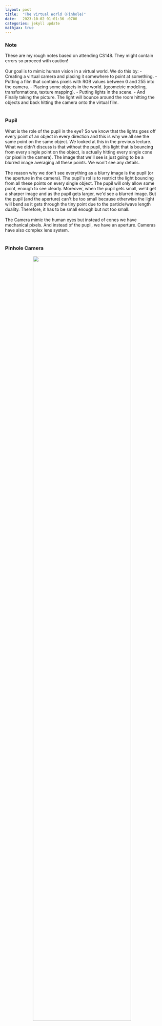 ```yaml
---
layout: post
title:  "The Virtual World (Pinhole)"
date:   2023-10-02 01:01:36 -0700
categories: jekyll update
mathjax: true
---
```

<!------------------------------------------------------------------------------------>
<h3>Note</h3>
These are my rough notes based on attending CS148. They might contain errors so proceed with caution!
<br>
<br>
Our goal is to mimic human vision in a virtual world. We do this by:
- Creating a virtual camera and placing it somewhere to point at something. 
- Putting a film that contains pixels with RGB values between 0 and 255 into the camera.
- Placing some objects in the world. (geometric modeling, transformations, texture mapping).
- Putting lights in the scene.
- And Finally taking the picture. The light will bounce around the room hitting the objects and back hitting the camera onto the virtual film.
<br>
<br>
<!------------------------------------------------------------------------------------>
<h3>Pupil</h3>
What is the role of the pupil in the eye? So we know that the lights goes off every point of an object in every direction and this is why we all see the same point on the same object. We looked at this in the previous lecture. What we didn't discuss is that without the pupil, this light that is bouncing from every single point on the object, is actually hitting every single cone (or pixel in the camera). The image that we'll see is just going to be a blurred image averaging all these points. We won't see any details.
<br>
<br>
The reason why we don't see everything as a blurry image is the pupil (or the aperture in the camera). The pupil's rol is to restrict the light bouncing from all these points on every single object. The pupil will only allow some point, enough to see clearly. Moreover, when the pupil gets small, we'd get a sharper image and as the pupil gets larger, we'd see a blurred image. But the pupil (and the aperture) can't be too small because otherwise the light will bend as it gets through the tiny point due to the particle/wave length duality. Therefore, it has to be small enough but not too small.
<br>
<br>
The Camera mimic the human eyes but instead of cones we have mechanical pixels. And instead of the pupil, we have an aperture. Cameras have also complex lens system. 
<br>
<br>
<!------------------------------------------------------------------------------------>
<h3>Pinhole Camera</h3>
<p style="text-align:center;"><img src="{{ site.url }}/assets/graphics/virtual-world/01-pinhole.png" width="80%" class="center"></p>
Since this is a virtual world, then we won't have the light bending issue (particle/wave duality) so we can just use a simple camera model, the pinhole camera, where the aperture is just a single point. Light will go through this one point from an object to a pixel. 
<br>
<br>
Here are some more properties of the Pinhole Camera:
- The images created can't do stuff like depth of field (not blurry as you go farther).
- Object occlude things that appear behind them.
- more distant objects subtend smaller visual angels and appear smaller
- The image will be an upside version of the real world object.
<br>
<br>
To solve this last issue and make the camera more efficient:
- We'll move the film out in front of the pinhole so that the image is not upside down.
- We'll only render objects further away from the camera than the film plane.
- We'll add a clipping plane for efficiency so we don't have to process every single object knowing that we won't render it since it's occluded.
- The volume between the film (front clipping plane) and the back clipping plane is called the <b>viewing frustum</b>.
<br>
<br>
<!------------------------------------------------------------------------------------>
<h3>Objects in the Virtual World</h3>
- We'll model the objects with 3D points. Each object will be a collection of points.
- Objects are created in a reference space that we call the "object space". 
- Once objects are created, we'll place the objects into the scene. This space is called the "world space". It's important to know that we don't have geometry in the actual space. Instead, we have code that tell us where to place the objects around us via some rigid body motion such as Rotations (3 ways to rotate) and Translate (3 ways to translate) so a total of 6 degrees of freedom. We can also scale the object. 

<br>
An important question arises here is why create the objects in their object space and then place them via transformations in the virtual world? why not just integrate an object such as a lamp in the virtual world? Because it's a waste. if the lamp consisted of 100k vertices and the scene needed 100 of these, then we'll have 10 million vertices just for lamps. Instead we can just create one lamp and then use the transformations that we described to place this lamp 100 times around the scene.
<br>
<br>
Finally, when we take a virtual picture, points on the object are projected on the 2d film plane which we refer to as a "scene space". This projection is nonlinear and the source of undesirable distortion.
<br>
<br>
<!------------------------------------------------------------------------------------>
<h3>References</h3>
<a href="https://www.amazon.com/Fundamentals-Computer-Graphics-Steve-Marschner/dp/1482229390">Fundamentals of Computer Graphics, 4th Edition</a>
<br>
<a href="https://web.stanford.edu/class/cs148/lectures.html"> CS148 Lectures </a>
<br>
<br>





